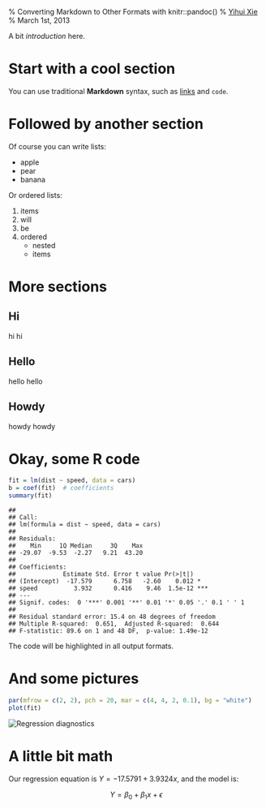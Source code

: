 % Converting Markdown to Other Formats with knitr::pandoc()
% [Yihui Xie](http://yihui.name)
% March 1st, 2013

<!--pandoc
t: html
s:
mathjax:
number-sections:

t: latex
number-sections:
-->

A bit _introduction_ here.

# Start with a cool section

You can use traditional **Markdown** syntax, such as [links](http://yihui.name/knitr) and `code`.

# Followed by another section

Of course you can write lists:

- apple
- pear
- banana

Or ordered lists:

1. items
1. will
1. be
1. ordered
    - nested
    - items

# More sections

## Hi

hi hi

## Hello

hello hello

## Howdy

howdy howdy

# Okay, some R code


```r
fit = lm(dist ~ speed, data = cars)
b = coef(fit)  # coefficients
summary(fit)
```

```
## 
## Call:
## lm(formula = dist ~ speed, data = cars)
## 
## Residuals:
##    Min     1Q Median     3Q    Max 
## -29.07  -9.53  -2.27   9.21  43.20 
## 
## Coefficients:
##             Estimate Std. Error t value Pr(>|t|)    
## (Intercept)  -17.579      6.758   -2.60    0.012 *  
## speed          3.932      0.416    9.46  1.5e-12 ***
## ---
## Signif. codes:  0 '***' 0.001 '**' 0.01 '*' 0.05 '.' 0.1 ' ' 1
## 
## Residual standard error: 15.4 on 48 degrees of freedom
## Multiple R-squared:  0.651,	Adjusted R-squared:  0.644 
## F-statistic: 89.6 on 1 and 48 DF,  p-value: 1.49e-12
```

The code will be highlighted in all output formats.

# And some pictures


```r
par(mfrow = c(2, 2), pch = 20, mar = c(4, 4, 2, 0.1), bg = "white")
plot(fit)
```

![Regression diagnostics](http://db.yihui.name/knitr-examples/figure/088-pandoc-embedded-lm-vis-1.png) 

# A little bit math

Our regression equation is $Y=-17.5791+3.9324x$, and the model is:

$$ Y = \beta_0 + \beta_1 x + \epsilon$$

